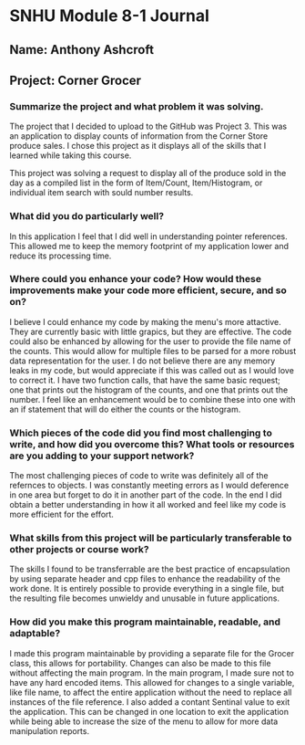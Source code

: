 # SNHU Module 8-1 Journal

## Name: Anthony Ashcroft
## Project: Corner Grocer

### Summarize the project and what problem it was solving.
<p>The project that I decided to upload to the GitHub was Project 3. This was an application to display counts of information from the Corner Store produce sales. I chose this project as it displays all of the skills that I learned while taking this course.</p>

<p>This project was solving a request to display all of the produce sold in the day as a compiled list in the form of Item/Count, Item/Histogram, or individual item search with sould number results.
</p>

### What did you do particularly well?
<p>In this application I feel that I did well in understanding pointer references. This allowed me to keep the memory footprint of my application lower and reduce its processing time.
</p>

### Where could you enhance your code? How would these improvements make your code more efficient, secure, and so on?
<p>I believe I could enhance my code by making the menu's more attactive. They are currently basic with little grapics, but they are effective. The code could also be enhanced by allowing for the user to provide the file name of the counts. This would allow for multiple files to be parsed for a more robust data representation for the user. I do not believe there are any memory leaks in my code, but would appreciate if this was called out as I would love to correct it. I have two function calls, that have the same basic request; one that prints out the histogram of the counts, and one that prints out the number. I feel like an enhancement would be to combine these into one with an if statement that will do either the counts or the histogram.
</p>

### Which pieces of the code did you find most challenging to write, and how did you overcome this? What tools or resources are you adding to your support network?
<p>The most challenging pieces of code to write was definitely all of the refernces to objects. I was constantly meeting errors as I would deference in one area but forget to do it in another part of the code. In the end I did obtain a better understanding in how it all worked and feel like my code is more efficient for the effort.
</p>

### What skills from this project will be particularly transferable to other projects or course work?
<p>The skills I found to be transferrable are the best practice of encapsulation by using separate header and cpp files to enhance the readability of the work done. It is entirely possible to provide everything in a single file, but the resulting file becomes unwieldy and unusable in future applications.
</p>

### How did you make this program maintainable, readable, and adaptable?
<p>I made this program maintainable by providing a separate file for the Grocer class, this allows for portability. Changes can also be made to this file without affecting the main program. In the main program, I made sure not to have any hard encoded items. This allowed for changes to a single variable, like file name, to affect the entire application without the need to replace all instances of the file reference. I also added a contant Sentinal value to exit the application. This can be changed in one location to exit the application while being able to increase the size of the menu to allow for more data manipulation reports.


